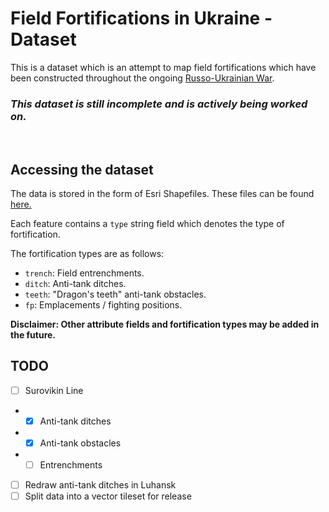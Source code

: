 # Field Fortifications in Ukraine - Dataset

This is a dataset which is an attempt to map field fortifications 
which have been constructed throughout the ongoing 
[Russo-Ukrainian War](https://en.wikipedia.org/wiki/Russo-Ukrainian_War).

### *This dataset is still incomplete and is actively being worked on.*

<br>

## Accessing the dataset

The data is stored in the form of Esri Shapefiles. 
These files can be found [here.](map_data/shp/fortifications/)

Each feature contains a `type` string field which denotes the type of fortification.

The fortification types are as follows:
 - `trench`: Field entrenchments.
 - `ditch`: Anti-tank ditches.
 - `teeth`: "Dragon's teeth" anti-tank obstacles.
 - `fp`: Emplacements / fighting positions.

**Disclaimer: Other attribute fields and fortification types may be added in the future.**

## TODO

 - [ ] Surovikin Line
 - - [x] Anti-tank ditches
 - - [x] Anti-tank obstacles
 - - [ ] Entrenchments
 - [ ] Redraw anti-tank ditches in Luhansk
 - [ ] Split data into a vector tileset for release